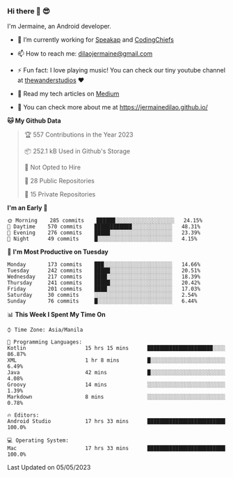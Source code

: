### Hi there 👋 😎
I'm Jermaine, an Android developer.

- 🔭 I’m currently working for [Speakap](https://www.speakap.com/) and [CodingChiefs](https://codingchiefs.com/en/)

- 📫 How to reach me: dilaojermaine@gmail.com

- ⚡ Fun fact: I love playing music! You can check our tiny youtube channel at [thewanderstudios](https://www.youtube.com/thewanderstudios) ♥️

- 📖 Read my tech articles on [Medium](https://jermainedilao.medium.com/)

- 👀 You can check more about me at https://jermainedilao.github.io/

<!--
**jermainedilao/jermainedilao** is a ✨ _special_ ✨ repository because its `README.md` (this file) appears on your GitHub profile.

Here are some ideas to get you started:

- 🔭 I’m currently working on ...
- 🌱 I’m currently learning ...
- 👯 I’m looking to collaborate on ...
- 🤔 I’m looking for help with ...
- 💬 Ask me about ...
- 📫 How to reach me: ...
- 😄 Pronouns: ...
- ⚡ Fun fact: ...
-->

<!--START_SECTION:waka-->
**🐱 My Github Data** 

> 🏆 557 Contributions in the Year 2023
 > 
> 📦 252.1 kB Used in Github's Storage 
 > 
> 🚫 Not Opted to Hire
 > 
> 📜 28 Public Repositories 
 > 
> 🔑 15 Private Repositories  
 > 
**I'm an Early 🐤** 

```text
🌞 Morning    285 commits    ██████░░░░░░░░░░░░░░░░░░░   24.15% 
🌆 Daytime    570 commits    ████████████░░░░░░░░░░░░░   48.31% 
🌃 Evening    276 commits    █████░░░░░░░░░░░░░░░░░░░░   23.39% 
🌙 Night      49 commits     █░░░░░░░░░░░░░░░░░░░░░░░░   4.15%

```
📅 **I'm Most Productive on Tuesday** 

```text
Monday       173 commits    ███░░░░░░░░░░░░░░░░░░░░░░   14.66% 
Tuesday      242 commits    █████░░░░░░░░░░░░░░░░░░░░   20.51% 
Wednesday    217 commits    ████░░░░░░░░░░░░░░░░░░░░░   18.39% 
Thursday     241 commits    █████░░░░░░░░░░░░░░░░░░░░   20.42% 
Friday       201 commits    ████░░░░░░░░░░░░░░░░░░░░░   17.03% 
Saturday     30 commits     ░░░░░░░░░░░░░░░░░░░░░░░░░   2.54% 
Sunday       76 commits     █░░░░░░░░░░░░░░░░░░░░░░░░   6.44%

```


📊 **This Week I Spent My Time On** 

```text
⌚︎ Time Zone: Asia/Manila

💬 Programming Languages: 
Kotlin                   15 hrs 15 mins      █████████████████████░░░░   86.87% 
XML                      1 hr 8 mins         █░░░░░░░░░░░░░░░░░░░░░░░░   6.49% 
Java                     42 mins             █░░░░░░░░░░░░░░░░░░░░░░░░   4.08% 
Groovy                   14 mins             ░░░░░░░░░░░░░░░░░░░░░░░░░   1.39% 
Markdown                 8 mins              ░░░░░░░░░░░░░░░░░░░░░░░░░   0.78%

🔥 Editors: 
Android Studio           17 hrs 33 mins      █████████████████████████   100.0%

💻 Operating System: 
Mac                      17 hrs 33 mins      █████████████████████████   100.0%

```


 Last Updated on 05/05/2023
<!--END_SECTION:waka-->
